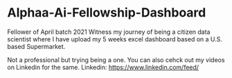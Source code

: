 # Alphaa-Ai-Fellowship-Dashboard

Fellower of April batch 2021
Witness my journey of being a citizen data scientist where I have upload my 5 weeks excel dashboard based on a U.S. based Supermarket.

Not a professional but trying being a one.
You can also cehck out my videos on Linkedin for the same.
Linkedin: https://www.linkedin.com/feed/
